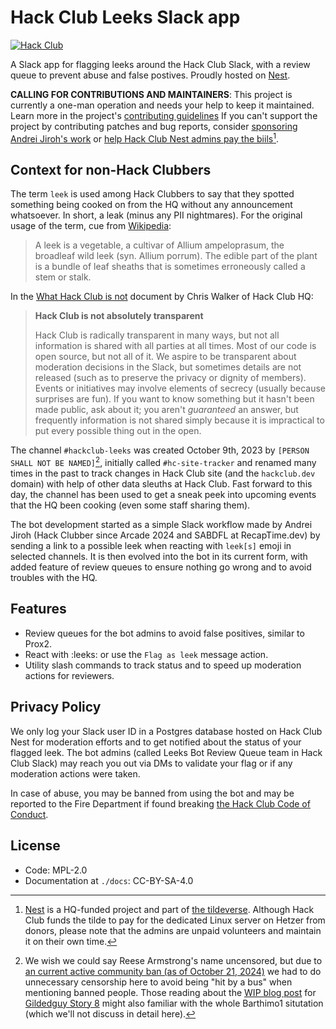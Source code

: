 # Hack Club Leeks Slack app

[![Hack Club](https://badges.api.lorebooks.wiki/badges/hackclub/hackclub?style=flat-square)](https://hackclub.com/slack)

A Slack app for flagging leeks around the Hack Club Slack, with a review queue
to prevent abuse and false postives. Proudly hosted on [Nest](https://hackclub.app).

**CALLING FOR CONTRIBUTIONS AND MAINTAINERS**: This project is currently a one-man operation and needs your help to keep it maintained. Learn more in the project's
[contributing guidelines](./CONTRIBUTING.md) If you can't support the project by contributing patches and bug reports,
consider [sponsoring Andrei Jiroh's work](https://sponsors.andreijiroh.dev) or [help Hack Club Nest admins pay the biils](https://hcb.hackclub.com/donations/start/nest)[^1].

## Context for non-Hack Clubbers

The term `leek` is used among Hack Clubbers to say that they spotted
something being cooked on from the HQ without any announcement whatsoever.
In short, a leak (minus any PII nightmares). For the original usage of the term, cue from [Wikipedia](https://en.wikipedia.org/wiki/Leek):

> A leek is a vegetable, a cultivar of Allium ampeloprasum, the broadleaf wild leek (syn. Allium porrum). The edible part of the plant is a bundle of leaf sheaths that is sometimes erroneously called a stem or stalk.

In the [What Hack Club is not](https://hackclub.slack.com/files/UDK5M9Y13/F072YGU6A9Z/what_hack_club_is_not.pdf) document by Chris Walker of Hack Club HQ:

> **Hack Club is not absolutely transparent**
>
> Hack Club is radically transparent in many ways, but not all information is shared with all parties at all
>times. Most of our code is open source, but not all of it. We aspire to be transparent about
> moderation decisions in the Slack, but sometimes details are not released (such as to preserve the
> privacy or dignity of members). Events or initiatives may involve elements of secrecy (usually because
> surprises are fun). If you want to know something but it hasn't been made public, ask about it; you
> aren't *guaranteed* an answer, but frequently information is not shared simply because it is impractical
> to put every possible thing out in the open.

The channel `#hackclub-leeks` was created October 9th, 2023 by `[PERSON SHALL NOT BE NAMED]`[^2], initially called `#hc-site-tracker` and renamed many times in the past to track changes in Hack Club site (and the `hackclub.dev` domain)
with help of other data sleuths at Hack Club. Fast forward to this day, the channel has been used to get a sneak peek into upcoming events that the HQ been cooking
(even some staff sharing them).

The bot development started as a simple Slack workflow made by Andrei Jiroh (Hack Clubber since Arcade 2024 and SABDFL at RecapTime.dev) by sending a link to
a possible leek when reacting with `leek[s]` emoji in selected channels. It is then evolved into the bot in its current form, with added feature
of review queues to ensure nothing go wrong and to avoid troubles with the HQ.

## Features

- Review queues for the bot admins to avoid false positives, similar to Prox2.
- React with :leeks: or use the `Flag as leek` message action.
- Utility slash commands to track status and to speed up moderation actions for reviewers.

## Privacy Policy

We only log your Slack user ID in a Postgres database hosted on Hack Club Nest for moderation
efforts and to get notified about the status of your flagged leek. The bot admins (called Leeks
Bot Review Queue team in Hack Club Slack) may reach you out via DMs to validate your flag or
if any moderation actions were taken.

In case of abuse, you may be banned from using the bot and may be reported to the Fire
Department if found breaking [the Hack Club Code of Conduct](./CODE_OF_CONDUCT.md).

## License

- Code: MPL-2.0
- Documentation at `./docs`: CC-BY-SA-4.0

[^1]: [Nest](https://hackclub.app) is a HQ-funded project and part of [the tildeverse](https://tildeverse.org). Although Hack Club funds the tilde to pay for the dedicated Linux server on Hetzer from donors, please note that the admins are unpaid volunteers and maintain it on their own time.
[^2]: We wish we could say Reese Armstrong's name uncensored, but due to [an current active community ban (as of October 21, 2024)](https://hackmd.io/@alexjs/Bkm1KIpxR) we had to do unnecessary censorship here to avoid being "hit by a bus" when mentioning banned people. Those reading about the [WIP blog post](https://gildedguy.com/working-on-dragon-anim#:~:text=Some%20time%20ago%2C%20Mar%E2%80%99s%20creator%20found%20himself%20in%20a%20whirlwind%20of%20controversy%20and%20disappeared%20from%20the%20net%20without%20explanation%2C%20or%20any%20attempt%20to%20justify%20himself.)
for [Gildedguy Story 8](https://gildedguy.com/gildedguy-the-dragon-of-mar-is-out-in-the-wild) might also familiar with the whole Barthimo1 situtation (which we'll not discuss in detail here).
